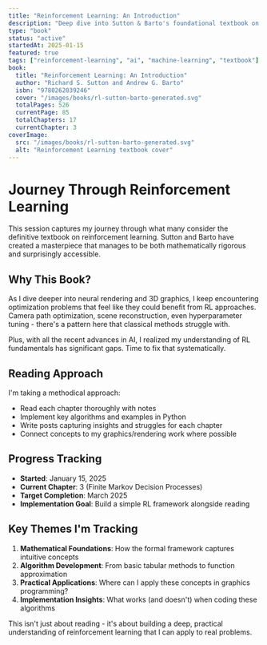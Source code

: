 ```yaml
---
title: "Reinforcement Learning: An Introduction"
description: "Deep dive into Sutton & Barto's foundational textbook on reinforcement learning"
type: "book"
status: "active"
startedAt: 2025-01-15
featured: true
tags: ["reinforcement-learning", "ai", "machine-learning", "textbook"]
book:
  title: "Reinforcement Learning: An Introduction"
  author: "Richard S. Sutton and Andrew G. Barto"
  isbn: "9780262039246"
  cover: "/images/books/rl-sutton-barto-generated.svg"
  totalPages: 526
  currentPage: 85
  totalChapters: 17
  currentChapter: 3
coverImage:
  src: "/images/books/rl-sutton-barto-generated.svg"
  alt: "Reinforcement Learning textbook cover"
---
```


# Journey Through Reinforcement Learning

This session captures my journey through what many consider the definitive textbook on reinforcement learning. Sutton and Barto have created a masterpiece that manages to be both mathematically rigorous and surprisingly accessible.

## Why This Book?

As I dive deeper into neural rendering and 3D graphics, I keep encountering optimization problems that feel like they could benefit from RL approaches. Camera path optimization, scene reconstruction, even hyperparameter tuning - there's a pattern here that classical methods struggle with.

Plus, with all the recent advances in AI, I realized my understanding of RL fundamentals has significant gaps. Time to fix that systematically.

## Reading Approach

I'm taking a methodical approach:
- Read each chapter thoroughly with notes
- Implement key algorithms and examples in Python
- Write posts capturing insights and struggles for each chapter
- Connect concepts to my graphics/rendering work where possible

## Progress Tracking

- **Started**: January 15, 2025
- **Current Chapter**: 3 (Finite Markov Decision Processes)
- **Target Completion**: March 2025
- **Implementation Goal**: Build a simple RL framework alongside reading

## Key Themes I'm Tracking

1. **Mathematical Foundations**: How the formal framework captures intuitive concepts
2. **Algorithm Development**: From basic tabular methods to function approximation
3. **Practical Applications**: Where can I apply these concepts in graphics programming?
4. **Implementation Insights**: What works (and doesn't) when coding these algorithms

This isn't just about reading - it's about building a deep, practical understanding of reinforcement learning that I can apply to real problems.